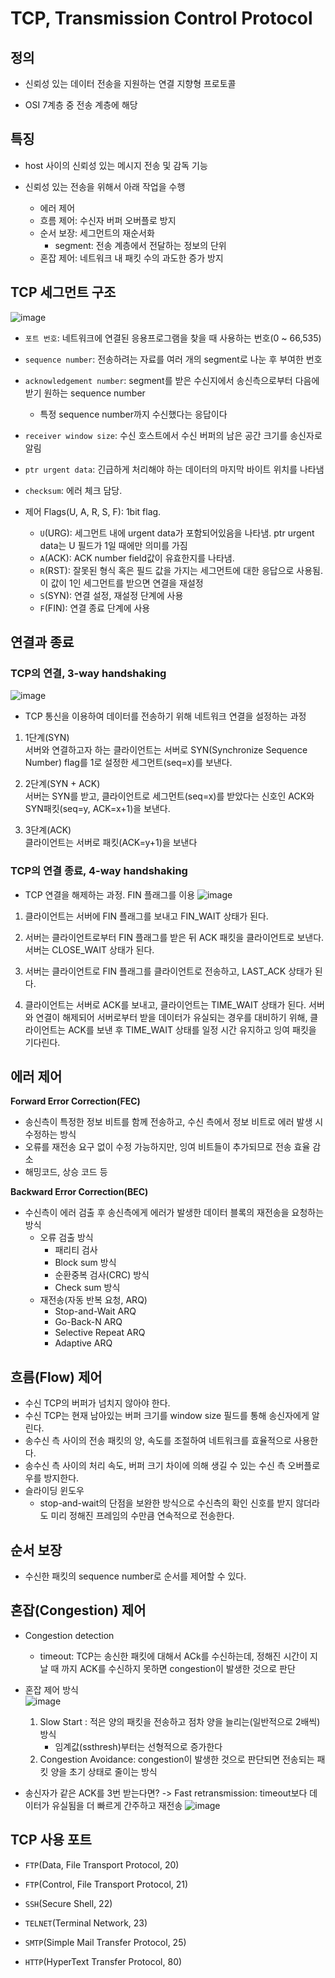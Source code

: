 # TCP, Transmission Control Protocol
## 정의
- 신뢰성 있는 데이터 전송을 지원하는 연결 지향형 프로토콜

- OSI 7계층 중 전송 계층에 해당
  
## 특징
- host 사이의 신뢰성 있는 메시지 전송 및 감독 기능

- 신뢰성 있는 전송을 위해서 아래 작업을 수행
  + 에러 제어
  + 흐름 제어: 수신자 버퍼 오버플로 방지
  + 순서 보장: 세그먼트의 재순서화
     + segment: 전송 계층에서 전달하는 정보의 단위
  + 혼잡 제어: 네트워크 내 패킷 수의 과도한 증가 방지

## TCP 세그먼트 구조
![image](https://github.com/E207-9to6/daily_study/assets/68316096/a6782f06-114b-40ef-9dc4-ba659da6ff6d)   
- `포트 번호`: 네트워크에 연결된 응용프로그램을 찾을 때 사용하는 번호(0 ~ 66,535)

- `sequence number`: 전송하려는 자료를 여러 개의 segment로 나눈 후 부여한 번호
  
- `acknowledgement number`: segment를 받은 수신지에서 송신측으로부터 다음에 받기 원하는 sequence number
   + 특정 sequence number까지 수신했다는 응답이다
     
- `receiver window size`: 수신 호스트에서 수신 버퍼의 남은 공간 크기를 송신자로 알림

- `ptr urgent data`: 긴급하게 처리해야 하는 데이터의 마지막 바이트 위치를 나타냄

- `checksum`: 에러 체크 담당. 

- 제어 Flags(U, A, R, S, F): 1bit flag.
  + `U`(URG): 세그먼트 내에 urgent data가 포함되어있음을 나타냄. ptr urgent data는 U 필드가 1일 때에만 의미를 가짐
  + `A`(ACK): ACK number field값이 유효한지를 나타냄.
  + `R`(RST): 잘못된 형식 혹은 필드 값을 가지는 세그먼트에 대한 응답으로 사용됨. 이 값이 1인 세그먼트를 받으면 연결을 재설정
  + `S`(SYN): 연결 설정, 재설정 단계에 사용
  + `F`(FIN): 연결 종료 단계에 사용  

## 연결과 종료
### TCP의 연결, 3-way handshaking
![image](https://github.com/E207-9to6/daily_study/assets/68316096/37f42b25-de75-4c01-b350-396187647c78)  
- TCP 통신을 이용하여 데이터를 전송하기 위해 네트워크 연결을 설정하는 과정
1. 1단계(SYN)  
  서버와 연결하고자 하는 클라이언트는 서버로 SYN(Synchronize Sequence Number) flag를 1로 설정한 세그먼트(seq=x)를 보낸다.

2. 2단계(SYN + ACK)  
  서버는 SYN를 받고, 클라이언트로 세그먼트(seq=x)를 받았다는 신호인 ACK와 SYN패킷(seq=y, ACK=x+1)을 보낸다.

3. 3단계(ACK)  
  클라이언트는 서버로 패킷(ACK=y+1)을 보낸다

### TCP의 연결 종료, 4-way handshaking  
- TCP 연결을 해제하는 과정. FIN 플래그를 이용
  ![image](https://github.com/E207-9to6/daily_study/assets/68316096/1bbab73d-3c8f-4b79-a468-0f533bf02a3a)  
1. 클라이언트는 서버에 FIN 플래그를 보내고 FIN_WAIT 상태가 된다.  

2. 서버는 클라이언트로부터 FIN 플래그를 받은 뒤 ACK 패킷을 클라이언트로 보낸다. 서버는 CLOSE_WAIT 상태가 된다.  

3. 서버는 클라이언트로 FIN 플래그를 클라이언트로 전송하고, LAST_ACK 상태가 된다.  

4. 클라이언트는 서버로 ACK를 보내고, 클라이언트는 TIME_WAIT 상태가 된다.
   서버와 연결이 해제되어 서버로부터 받을 데이터가 유실되는 경우를 대비하기 위해, 클라이언트는 ACK를 보낸 후 TIME_WAIT 상태를 일정 시간 유지하고 잉여 패킷을 기다린다.

## 에러 제어
**Forward Error Correction(FEC)**
- 송신측이 특정한 정보 비트를 함께 전송하고, 수신 측에서 정보 비트로 에러 발생 시 수정하는 방식
- 오류를 재전송 요구 없이 수정 가능하지만, 잉여 비트들이 추가되므로 전송 효율 감소
- 해밍코드, 상승 코드 등
      
**Backward Error Correction(BEC)**
- 수신측이 에러 검출 후 송신측에게 에러가 발생한 데이터 블록의 재전송을 요청하는 방식  
  + 오류 검출 방식
    + 패리티 검사
    + Block sum 방식
    + 순환중복 검사(CRC) 방식
    + Check sum 방식
  + 재전송(자동 반복 요청, ARQ)
    + Stop-and-Wait ARQ
    + Go-Back-N ARQ
    + Selective Repeat ARQ
    + Adaptive ARQ
      
## 흐름(Flow) 제어
  - 수신 TCP의 버퍼가 넘치지 않아야 한다.
  - 수신 TCP는 현재 남아있는 버퍼 크기를 window size 필드를 통해 송신자에게 알린다.
  - 송수신 측 사이의 전송 패킷의 양, 속도를 조절하여 네트워크를 효율적으로 사용한다.
  - 송수신 측 사이의 처리 속도, 버퍼 크기 차이에 의해 생길 수 있는 수신 측 오버플로우를 방지한다.
  - 슬라이딩 윈도우
    + stop-and-wait의 단점을 보완한 방식으로 수신측의 확인 신호를 받지 않더라도 미리 정해진 프레임의 수만큼 연속적으로 전송한다.
    
## 순서 보장
  - 수신한 패킷의 sequence number로 순서를 제어할 수 있다.

## 혼잡(Congestion) 제어
  - Congestion detection
    + timeout: TCP는 송신한 패킷에 대해서 ACk를 수신하는데, 정해진 시간이 지날 때 까지 ACK를 수신하지 못하면 congestion이 발생한 것으로 판단
  
  - 혼잡 제어 방식  
    ![image](https://github.com/E207-9to6/daily_study/assets/68316096/d72adf05-90c3-40d8-983d-fc2fc30b7ade)  
    1. Slow Start : 적은 양의 패킷을 전송하고 점차 양을 늘리는(일반적으로 2배씩) 방식
        + 임계값(ssthresh)부터는 선형적으로 증가한다
    2. Congestion Avoidance: congestion이 발생한 것으로 판단되면 전송되는 패킷 양을 초기 상태로 줄이는 방식
  
  - 송신자가 같은 ACK를 3번 받는다면?
    -> Fast retransmission: timeout보다 데이터가 유실됨을 더 빠르게 간주하고 재전송
   ![image](https://github.com/E207-9to6/daily_study/assets/68316096/5aaf39be-5833-4eca-af45-e8a3a5016d84)
  
## TCP 사용 포트
- `FTP`(Data, File Transport Protocol, 20)

- `FTP`(Control, File Transport Protocol, 21)

- `SSH`(Secure Shell, 22)
  
- `TELNET`(Terminal Network, 23)

- `SMTP`(Simple Mail Transfer Protocol, 25)

- `HTTP`(HyperText Transfer Protocol, 80)
